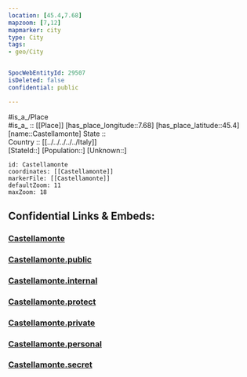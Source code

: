 ```yaml
---
location: [45.4,7.68] 
mapzoom: [7,12] 
mapmarker: city 
type: City
tags:
- geo/City


SpocWebEntityId: 29507
isDeleted: false
confidential: public

---
```

#is_a_/Place  
#is_a_ :: [[Place]] 
[has_place_longitude::7.68] 
[has_place_latitude::45.4] 
[name::Castellamonte] 
State ::  
Country :: [[../../../../../Italy]]  
[StateId::] 
[Population::] 
[Unknown::] 


```leaflet
id: Castellamonte
coordinates: [[Castellamonte]] 
markerFile: [[Castellamonte]] 
defaultZoom: 11 
maxZoom: 18
```


## Confidential Links & Embeds: 

### [Castellamonte](/_Standards/Earth/Continent/Europe/Europe~South/Italy/regions~Italy/Piedmont/Turin.Province/City/Castellamonte.md) 

### [Castellamonte.public](/_public/Earth/Continent/Europe/Europe~South/Italy/regions~Italy/Piedmont/Turin.Province/City/Castellamonte.public.md) 

### [Castellamonte.internal](/_internal/Earth/Continent/Europe/Europe~South/Italy/regions~Italy/Piedmont/Turin.Province/City/Castellamonte.internal.md) 

### [Castellamonte.protect](/_protect/Earth/Continent/Europe/Europe~South/Italy/regions~Italy/Piedmont/Turin.Province/City/Castellamonte.protect.md) 

### [Castellamonte.private](/_private/Earth/Continent/Europe/Europe~South/Italy/regions~Italy/Piedmont/Turin.Province/City/Castellamonte.private.md) 

### [Castellamonte.personal](/_personal/Earth/Continent/Europe/Europe~South/Italy/regions~Italy/Piedmont/Turin.Province/City/Castellamonte.personal.md) 

### [Castellamonte.secret](/_secret/Earth/Continent/Europe/Europe~South/Italy/regions~Italy/Piedmont/Turin.Province/City/Castellamonte.secret.md)

